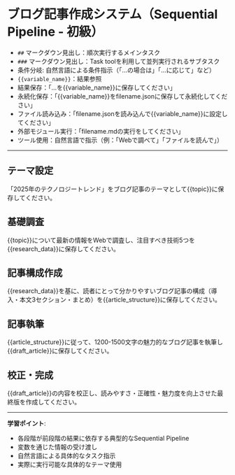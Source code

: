 # ブログ記事作成システム（Sequential Pipeline - 初級）

- `##` マークダウン見出し：順次実行するメインタスク
- `###` マークダウン見出し：Task toolを利用して並列実行されるサブタスク
- 条件分岐: 自然言語による条件指示（「...の場合は」「...に応じて」など）
- `{{variable_name}}`：結果参照
- 結果保存：「...を{{variable_name}}に保存してください」
- 永続化保存：「{{variable_name}}をfilename.jsonに保存して永続化してください」
- ファイル読み込み：「filename.jsonを読み込んで{{variable_name}}に設定してください」
- 外部モジュール実行：「filename.mdの実行をしてください」
- ツール使用：自然言語で指示（例：「Webで調べて」「ファイルを読んで」）
---


## テーマ設定
「2025年のテクノロジートレンド」をブログ記事のテーマとして{{topic}}に保存してください。

## 基礎調査
{{topic}}について最新の情報をWebで調査し、注目すべき技術5つを{{research_data}}に保存してください。

## 記事構成作成
{{research_data}}を基に、読者にとって分かりやすいブログ記事の構成（導入・本文3セクション・まとめ）を{{article_structure}}に保存してください。

## 記事執筆
{{article_structure}}に従って、1200-1500文字の魅力的なブログ記事を執筆し{{draft_article}}に保存してください。

## 校正・完成
{{draft_article}}の内容を校正し、読みやすさ・正確性・魅力度を向上させた最終版を作成してください。

---

**学習ポイント**:
- 各段階が前段階の結果に依存する典型的なSequential Pipeline
- 変数を通じた情報の受け渡し
- 自然言語による具体的なタスク指示
- 実際に実行可能な具体的なテーマ使用